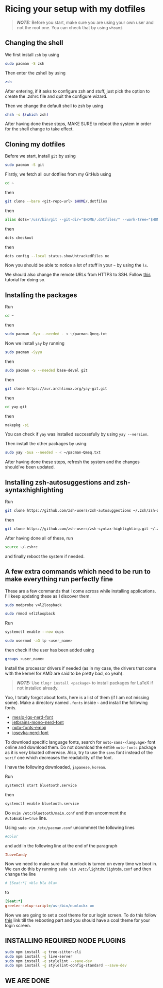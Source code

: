 # Ricing your setup with my dotfiles

> **_NOTE:_** Before you start, make sure you are using your own user and not
> the root one. You can check that by using `whoami`.

## Changing the shell

We first install `zsh` by using

```bash
sudo pacman -S zsh
```

Then enter the zshell by using

```bash
zsh
```

After entering, if it asks to configure zsh and stuff, just pick the option to
create the .zshrc file and quit the configure wizard.

Then we change the default shell to zsh by using

```bash
chsh -s $(which zsh)
```

After having done these steps, MAKE SURE to reboot the system in order for the
shell change to take effect.

## Cloning my dotfiles

Before we start, install `git` by using

```bash
sudo pacman -S git
```

Firstly, we fetch all our dotfiles from my GitHub using

```bash
cd ~
```

then

```bash
git clone --bare <git-repo-url> $HOME/.dotfiles
```

then

```bash
alias dots='/usr/bin/git --git-dir="$HOME/.dotfiles/" --work-tree="$HOME"'
```

then

```bash
dots checkout
```

then

```bash
dots config --local status.showUntrackedFiles no
```

Now you should be able to notice a lot of stuff in your `~` by using the `ls`.

We should also change the remote URLs from HTTPS to SSH. Follow
[this](https://docs.github.com/en/get-started/getting-started-with-git/managing-remote-repositories#switching-remote-urls-from-https-to-ssh)
tutorial for doing so.

## Installing the packages

Run

```bash
cd ~
```

then

```bash
sudo pacman -Syu --needed - < ~/pacman-Qneq.txt
```

Now we install `yay` by running

```bash
sudo pacman -Syyu
```

then

```bash
sudo pacman -S --needed base-devel git
```

then

```bash
git clone https://aur.archlinux.org/yay-git.git
```

then

```bash
cd yay-git
```

then

```bash
makepkg -si
```

You can check if `yay` was installed successfully by using `yay --version`.

Then install the other packages by using

```bash
sudo yay -Sua --needed - < ~/pacman-Qmeq.txt
```

After having done these steps, refresh the system and the changes should've
been updated.

## Installing zsh-autosuggestions and zsh-syntaxhighlighting

Run

```bash
git clone https://github.com/zsh-users/zsh-autosuggestions ~/.zsh/zsh-autosuggestions
```

then

```bash
git clone https://github.com/zsh-users/zsh-syntax-highlighting.git ~/.zsh/zsh-syntax-highlighting
```

After having done all of these, run

```bash
source ~/.zshrc
```

and finally reboot the system if needed.

## A few extra commands which need to be run to make everything run perfectly fine

These are a few commands that I come across while installing applications.
I'll keep updating these as I discover them.

```bash
sudo modprobe v4l2loopback
```

```bash
sudo rmmod v4l2loopback
```

Run

```bash
systemctl enable --now cups
```

```bash
sudo usermod -aG lp <user_name>
```

then check if the user has been added using

```bash
groups <user_name>
```

Install the processor drivers if needed (as in my case, the drivers that come
with the kernel for AMD are said to be pretty bad, so yeah).

> **_NOTE:_** Use `tlmgr install <package>` to install packages for LaTeX if
> not installed already.

Yoo, I totally forgot about fonts, here is a list of them (if I am not missing
some). Make a directory named `.fonts` inside `~` and install the following fonts.

- [meslo-lgs-nerd-font](https://github.com/romkatv/powerlevel10k/blob/main/font.md)
- [jetbrains-mono-nerd-font](https://www.nerdfonts.com/font-downloads)
- [noto-fonts-emoji](https://github.com/googlefonts/noto-emoji/releases)
- [iosevka-nerd-font](https://www.nerdfonts.com/font-downloads)

To download specific language fonts, search for `noto-sans-<language>`
font online and download them. Do not download the entire `noto-fonts`
package as it is very bloated otherwise. Also, try to use the `sans`
font instead of the `serif` one which decreases the readability of
the font.

I have the following downloaded, `japanese`, `korean`.

Run

```bash
systemctl start bluetooth.service
```

then

```bash
systemctl enable bluetooth.service
```

Do `nvim /etc/bluetooth/main.conf` and then uncomment the `AutoEnable=true` line.

Using `sudo vim /etc/pacman.conf` uncommnet the following lines

```ini
#Color
```

and add in the following line at the end of the paragraph

```ini
ILoveCandy
```

Now we need to make sure that numlock is turned on every time we boot in. We
can do this by running `sudo vim /etc/lightdm/lightdm.conf`
and then change the line

```ini
# [Seat:*] <bla bla bla>
```

to

```ini
[Seat:*]
greeter-setup-script=/usr/bin/numlockx on
```

Now we are going to set a cool theme for our login screen. To do this
follow [this](https://github.com/iamsubhranil/Rice/blob/main/lightdm-webkit2-greeter_executive.md)
link till the rebooting part and you should have a cool theme for
your login screen.

## INSTALLING REQUIRED NODE PLUGINS

```sh
sudo npm install -g tree-sitter-cli
sudo npm install -g live-server
sudo npm install -g stylelint --save-dev
sudo npm install -g stylelint-config-standard --save-dev
```

## WE ARE DONE
